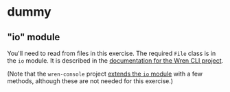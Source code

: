 # dummy

## "io" module

You'll need to read from files in this exercise.
The required `File` class is in the `io` module.
It is described in the [documentation for the Wren CLI project][wren-cli].

(Note that the `wren-console` project [extends the `io` module][wren-console] with a few methods,
although these are not needed for this exercise.)

[wren-cli]: https://wren.io/cli/modules/
[wren-console]: https://github.com/joshgoebel/wren-console#extended-library-support

